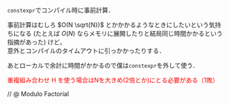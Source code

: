 `constexpr`でコンパイル時に事前計算．

事前計算はむしろ $O(N \sqrt{N})$ とかかかるようなときにしたいという気持ちになる (たとえば $O(N)$ ならメモリに展開したりと結局同じ時間かかるという指摘があった) けど，  
意外とコンパイルのタイムアウトに引っかかったりする．

あとローカルで余計に時間がかかるので僕は`constexpr`を外して使う．

<span style="color:red">重複組み合わせ H を使う場合はNを大きめ(2倍とか)にとる必要がある（1敗）</span>

// @ Modulo Factorial
